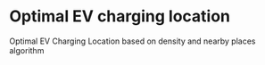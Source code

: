 # Optimal EV charging location
Optimal EV Charging Location based on density and nearby places algorithm
